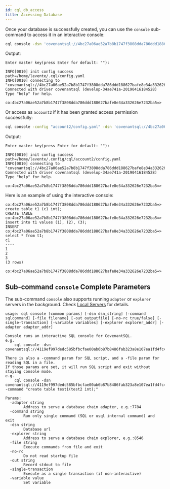 ```yaml
---
id: cql_db_access
title: Accessing Database
---
```

Once your database is successfully created, you can use the `console` sub-command to access it in an interactive console:

```bash
cql console -dsn 'covenantsql://4bc27a06ae52a7b8b1747f3808dda786ddd188627bafe8e34a332626e7232ba5'
```

Output:

    Enter master key(press Enter for default: ""): 
    
    INFO[0010] init config success                           path=/home/levente/.cql/config.yaml
    INFO[0010] connecting to "covenantsql://4bc27a06ae52a7b8b1747f3808dda786ddd188627bafe8e34a332626e7232ba5" 
    Connected with driver covenantsql (develop-34ae741a-20190416184528)
    Type "help" for help.
    
    co:4bc27a06ae52a7b8b1747f3808dda786ddd188627bafe8e34a332626e7232ba5=>
    

Or access as `account2` if it has been granted access permission successfully:

```bash
cql console -config "account2/config.yaml" -dsn 'covenantsql://4bc27a06ae52a7b8b1747f3808dda786ddd188627bafe8e34a332626e7232ba5'
```

Output:

    Enter master key(press Enter for default: ""): 
    
    INFO[0010] init config success                           path=/home/levente/.config/cql/account2/config.yaml
    INFO[0010] connecting to "covenantsql://4bc27a06ae52a7b8b1747f3808dda786ddd188627bafe8e34a332626e7232ba5" 
    Connected with driver covenantsql (develop-34ae741a-20190416184528)
    Type "help" for help.
    
    co:4bc27a06ae52a7b8b1747f3808dda786ddd188627bafe8e34a332626e7232ba5=>
    

Here is an example of using the interactive console:

    co:4bc27a06ae52a7b8b1747f3808dda786ddd188627bafe8e34a332626e7232ba5=> create table t1 (c1 int);
    CREATE TABLE
    co:4bc27a06ae52a7b8b1747f3808dda786ddd188627bafe8e34a332626e7232ba5=> insert into t1 values (1), (2), (3);
    INSERT
    co:4bc27a06ae52a7b8b1747f3808dda786ddd188627bafe8e34a332626e7232ba5=> select * from t1;
    c1
    ----
    1
    2
    3
    (3 rows)
    
    co:4bc27a06ae52a7b8b1747f3808dda786ddd188627bafe8e34a332626e7232ba5=> 
    

## Sub-command `console` Complete Parameters

The sub-command `console` also supports running `adapter` or `explorer` servers in the background. Check [Local Servers](#local-servers) for details.

    usage: cql console [common params] [-dsn dsn_string] [-command sqlcommand] [-file filename] [-out outputfile] [-no-rc true/false] [-single-transaction] [-variable variables] [-explorer explorer_addr] [-adapter adapter_addr]
    
    Console runs an interactive SQL console for CovenantSQL.
    e.g.
        cql console -dsn covenantsql://4119ef997dedc585bfbcfae00ab6b87b8486fab323a8e107ea1fd4fc4f7eba5c
    
    There is also a -command param for SQL script, and a -file param for reading SQL in a file.
    If those params are set, it will run SQL script and exit without staying console mode.
    e.g.
        cql console -dsn covenantsql://4119ef997dedc585bfbcfae00ab6b87b8486fab323a8e107ea1fd4fc4f7eba5c -command "create table test1(test2 int);"
    
    Params:
      -adapter string
            Address to serve a database chain adapter, e.g.:7784
      -command string
            Run only single command (SQL or usql internal command) and exit
      -dsn string
            Database url
      -explorer string
            Address to serve a database chain explorer, e.g.:8546
      -file string
            Execute commands from file and exit
      -no-rc
            Do not read startup file
      -out string
            Record stdout to file
      -single-transaction
            Execute as a single transaction (if non-interactive)
      -variable value
            Set variable
